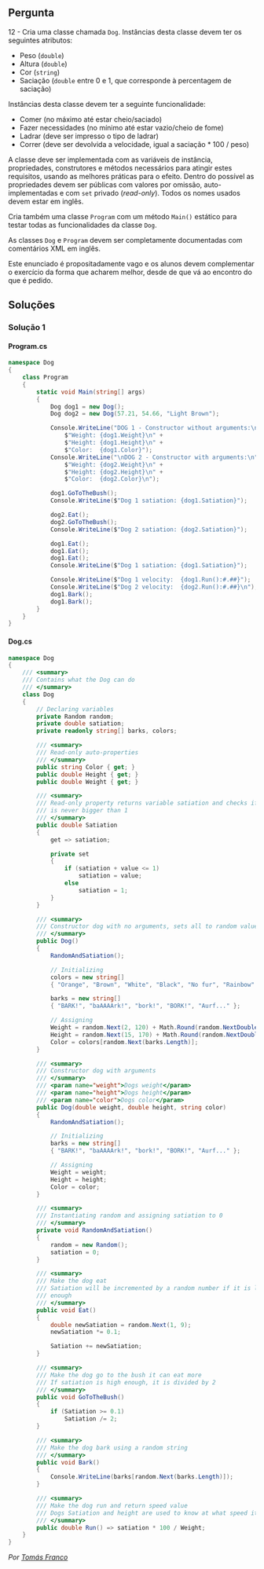 ## Pergunta

12 - Cria uma classe chamada `Dog`. Instâncias desta classe devem ter os
seguintes atributos:

* Peso (`double`)
* Altura (`double`)
* Cor (`string`)
* Saciação (`double` entre 0 e 1, que corresponde à percentagem de saciação)

Instâncias desta classe devem ter a seguinte funcionalidade:

* Comer (no máximo até estar cheio/saciado)
* Fazer necessidades (no mínimo até estar vazio/cheio de fome)
* Ladrar (deve ser impresso o tipo de ladrar)
* Correr (deve ser devolvida a velocidade, igual a saciação * 100 / peso)

A classe deve ser implementada com as variáveis de instância, propriedades,
construtores e métodos necessários para atingir estes requisitos, usando as
melhores práticas para o efeito. Dentro do possível as propriedades devem ser
públicas com valores por omissão, auto-implementadas e com `set` privado
(_read-only_). Todos os nomes usados devem estar em inglês.

Cria também uma classe `Program` com um método `Main()` estático para testar
todas as funcionalidades da classe `Dog`.

As classes `Dog` e `Program` devem ser completamente documentadas com
comentários XML em inglês.

Este enunciado é propositadamente vago e os alunos devem complementar o
exercício da forma que acharem melhor, desde de que vá ao encontro do que é
pedido.

## Soluções

### Solução 1

#### Program.cs

```cs
namespace Dog
{
    class Program
    {
        static void Main(string[] args)
        {
            Dog dog1 = new Dog();
            Dog dog2 = new Dog(57.21, 54.66, "Light Brown");

            Console.WriteLine("DOG 1 - Constructor without arguments:\n" +
                $"Weight: {dog1.Weight}\n" +
                $"Height: {dog1.Height}\n" +
                $"Color:  {dog1.Color}");
            Console.WriteLine("\nDOG 2 - Constructor with arguments:\n" +
                $"Weight: {dog2.Weight}\n" +
                $"Height: {dog2.Height}\n" +
                $"Color:  {dog2.Color}\n");

            dog1.GoToTheBush();
            Console.WriteLine($"Dog 1 satiation: {dog1.Satiation}");

            dog2.Eat();
            dog2.GoToTheBush();
            Console.WriteLine($"Dog 2 satiation: {dog2.Satiation}");

            dog1.Eat();
            dog1.Eat();
            dog1.Eat();
            Console.WriteLine($"Dog 1 satiation: {dog1.Satiation}");

            Console.WriteLine($"Dog 1 velocity:  {dog1.Run():#.##}");
            Console.WriteLine($"Dog 2 velocity:  {dog2.Run():#.##}\n");
            dog1.Bark();
            dog1.Bark();
        }
    }
}
```

#### Dog.cs

```cs
namespace Dog
{
    /// <summary>
    /// Contains what the Dog can do
    /// </summary>
    class Dog
    {
        // Declaring variables
        private Random random;
        private double satiation;
        private readonly string[] barks, colors;

        /// <summary>
        /// Read-only auto-properties
        /// </summary>
        public string Color { get; }
        public double Height { get; }
        public double Weight { get; }

        /// <summary>
        /// Read-only property returns variable satiation and checks if it 
        /// is never bigger than 1
        /// </summary>
        public double Satiation
        {
            get => satiation;

            private set
            {
                if (satiation + value <= 1)
                    satiation = value;
                else
                    satiation = 1;
            }
        }

        /// <summary>
        /// Constructor dog with no arguments, sets all to random values
        /// </summary>
        public Dog()
        {
            RandomAndSatiation();

            // Initializing
            colors = new string[]
            { "Orange", "Brown", "White", "Black", "No fur", "Rainbow" };

            barks = new string[]
            { "BARK!", "baAAAArk!", "bork!", "BORK!", "Aurf..." };

            // Assigning
            Weight = random.Next(2, 120) + Math.Round(random.NextDouble(), 2);
            Height = random.Next(15, 170) + Math.Round(random.NextDouble(), 2);
            Color = colors[random.Next(barks.Length)];
        }

        /// <summary>
        /// Constructor dog with arguments
        /// </summary>
        /// <param name="weight">Dogs weight</param>
        /// <param name="height">Dogs height</param>
        /// <param name="color">Dogs color</param>
        public Dog(double weight, double height, string color)
        {
            RandomAndSatiation();

            // Initializing
            barks = new string[]
            { "BARK!", "baAAAArk!", "bork!", "BORK!", "Aurf..." };

            // Assigning
            Weight = weight;
            Height = height;
            Color = color;
        }

        /// <summary>
        /// Instantiating random and assigning satiation to 0  
        /// </summary>
        private void RandomAndSatiation()
        {
            random = new Random();
            satiation = 0;
        }

        /// <summary>
        /// Make the dog eat
        /// Satiation will be incremented by a random number if it is low 
        /// enough
        /// </summary>
        public void Eat()
        {
            double newSatiation = random.Next(1, 9);
            newSatiation *= 0.1;

            Satiation += newSatiation;
        }

        /// <summary>
        /// Make the dog go to the bush it can eat more
        /// If satiation is high enough, it is divided by 2
        /// </summary>
        public void GoToTheBush()
        {
            if (Satiation >= 0.1)
                Satiation /= 2;
        }

        /// <summary>
        /// Make the dog bark using a random string
        /// </summary>
        public void Bark()
        {
            Console.WriteLine(barks[random.Next(barks.Length)]);
        }

        /// <summary>
        /// Make the dog run and return speed value
        /// Dogs Satiation and height are used to know at what speed it can go
        /// </summary>
        public double Run() => satiation * 100 / Weight;
    }
}

```

*Por [Tomás Franco](https://github.com/ThomasFranque)*